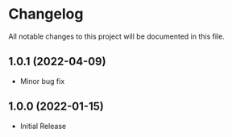 # Changelog
All notable changes to this project will be documented in this file.

## 1.0.1 (2022-04-09)

* Minor bug fix

## 1.0.0 (2022-01-15)

* Initial Release